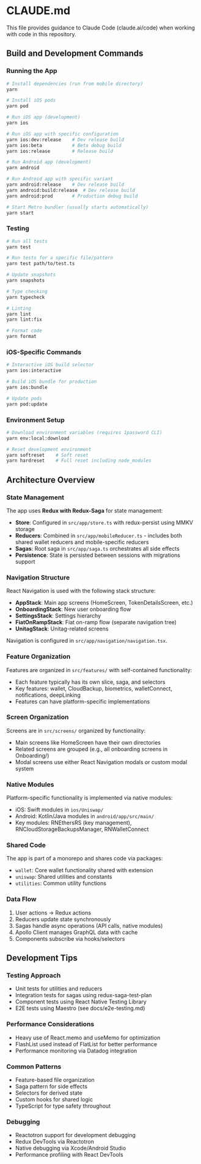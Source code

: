 # CLAUDE.md

This file provides guidance to Claude Code (claude.ai/code) when working with code in this repository.

## Build and Development Commands

### Running the App

```bash
# Install dependencies (run from mobile directory)
yarn

# Install iOS pods
yarn pod

# Run iOS app (development)
yarn ios

# Run iOS app with specific configuration
yarn ios:dev:release    # Dev release build
yarn ios:beta           # Beta debug build
yarn ios:release        # Release build

# Run Android app (development)
yarn android

# Run Android app with specific variant
yarn android:release    # Dev release build
yarn android:build:release  # Dev release build
yarn android:prod       # Production debug build

# Start Metro bundler (usually starts automatically)
yarn start
```

### Testing

```bash
# Run all tests
yarn test

# Run tests for a specific file/pattern
yarn test path/to/test.ts

# Update snapshots
yarn snapshots

# Type checking
yarn typecheck

# Linting
yarn lint
yarn lint:fix

# Format code
yarn format
```

### iOS-Specific Commands

```bash
# Interactive iOS build selector
yarn ios:interactive

# Build iOS bundle for production
yarn ios:bundle

# Update pods
yarn pod:update
```

### Environment Setup

```bash
# Download environment variables (requires 1password CLI)
yarn env:local:download

# Reset development environment
yarn softreset    # Soft reset
yarn hardreset    # Full reset including node_modules
```

## Architecture Overview

### State Management

The app uses **Redux with Redux-Saga** for state management:

- **Store**: Configured in `src/app/store.ts` with redux-persist using MMKV storage
- **Reducers**: Combined in `src/app/mobileReducer.ts` - includes both shared wallet reducers and mobile-specific reducers
- **Sagas**: Root saga in `src/app/saga.ts` orchestrates all side effects
- **Persistence**: State is persisted between sessions with migrations support

### Navigation Structure

React Navigation is used with the following stack structure:

- **AppStack**: Main app screens (HomeScreen, TokenDetailsScreen, etc.)
- **OnboardingStack**: New user onboarding flow
- **SettingsStack**: Settings hierarchy
- **FiatOnRampStack**: Fiat on-ramp flow (separate navigation tree)
- **UnitagStack**: Unitag-related screens

Navigation is configured in `src/app/navigation/navigation.tsx`.

### Feature Organization

Features are organized in `src/features/` with self-contained functionality:

- Each feature typically has its own slice, saga, and selectors
- Key features: wallet, CloudBackup, biometrics, walletConnect, notifications, deepLinking
- Features can have platform-specific implementations

### Screen Organization

Screens are in `src/screens/` organized by functionality:

- Main screens like HomeScreen have their own directories
- Related screens are grouped (e.g., all onboarding screens in Onboarding/)
- Modal screens use either React Navigation modals or custom modal system

### Native Modules

Platform-specific functionality is implemented via native modules:

- iOS: Swift modules in `ios/Uniswap/`
- Android: Kotlin/Java modules in `android/app/src/main/`
- Key modules: RNEthersRS (key management), RNCloudStorageBackupsManager, RNWalletConnect

### Shared Code

The app is part of a monorepo and shares code via packages:

- `wallet`: Core wallet functionality shared with extension
- `uniswap`: Shared utilities and constants
- `utilities`: Common utility functions

### Data Flow

1. User actions → Redux actions
2. Reducers update state synchronously
3. Sagas handle async operations (API calls, native modules)
4. Apollo Client manages GraphQL data with cache
5. Components subscribe via hooks/selectors

## Development Tips

### Testing Approach

- Unit tests for utilities and reducers
- Integration tests for sagas using redux-saga-test-plan
- Component tests using React Native Testing Library
- E2E tests using Maestro (see docs/e2e-testing.md)

### Performance Considerations

- Heavy use of React.memo and useMemo for optimization
- FlashList used instead of FlatList for better performance
- Performance monitoring via Datadog integration

### Common Patterns

- Feature-based file organization
- Saga pattern for side effects
- Selectors for derived state
- Custom hooks for shared logic
- TypeScript for type safety throughout

### Debugging

- Reactotron support for development debugging
- Redux DevTools via Reactotron
- Native debugging via Xcode/Android Studio
- Performance profiling with React DevTools
